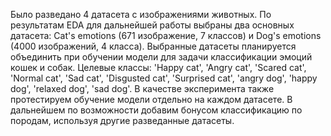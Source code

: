 Было разведано 4 датасета с изображениями животных. 
По результатам EDA для дальнейшей работы выбраны два основных датасета: Cat's emotions (671 изображение, 7 классов) и Dog's emotions (4000 изображений, 4 класса).
Выбранные датасеты планируется объединить при обучении модели для задачи классификации эмоций кошек и собак. Целевые классы: 'Happy cat', 'Angry cat', 'Scared cat', 'Normal cat', 'Sad cat', 'Disgusted cat', 'Surprised cat', 'angry dog', 'happy dog', 'relaxed dog', 'sad dog'.
В качестве эксперимента также протестируем обучение модели отдельно на каждом датасете. 
В дальнейшем по возможности добавим бонусом классификацию по породам, используя другие разведанные датасеты. 
